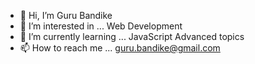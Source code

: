 - 👋 Hi, I’m Guru Bandike
- 👀 I’m interested in ... Web Development 
- 🌱 I’m currently learning ... JavaScript Advanced topics
- 📫 How to reach me ...  guru.bandike@gmail.com

<!---
guru-bandike/guru-bandike is a ✨ special ✨ repository because its `README.md` (this file) appears on your GitHub profile.
You can click the Preview link to take a look at your changes.
--->
